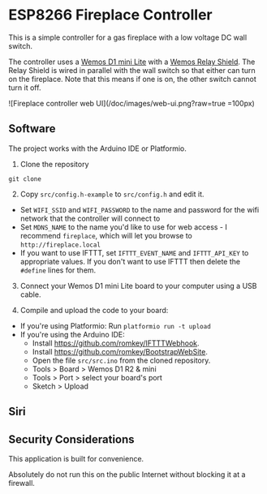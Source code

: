 # ESP8266 Fireplace Controller

This is a simple controller for a gas fireplace with a low voltage DC wall switch.

The controller uses a [Wemos D1 mini Lite](https://wiki.wemos.cc/products:d1:d1_mini_lite) with a [Wemos Relay Shield](https://wiki.wemos.cc/products:d1_mini_shields:relay_shield). The Relay Shield is wired in parallel with the wall switch so that either can turn on the fireplace. Note that this means if one is on, the other switch cannot turn it off.

![Fireplace controller web UI](/doc/images/web-ui.png?raw=true =100px)

## Software

The project works with the Arduino IDE or Platformio.

1. Clone the repository
```
git clone
```
2. Copy `src/config.h-example` to `src/config.h` and edit it.
- Set `WIFI_SSID` and `WIFI_PASSWORD` to the name and password for the wifi network that the controller will connect to
- Set `MDNS_NAME` to the name you'd like to use for web access - I recommend `fireplace`, which will let you browse to `http://fireplace.local`
- If you want to use IFTTT, set `IFTTT_EVENT_NAME` and `IFTTT_API_KEY` to appropriate values. If you don't want to use IFTTT then delete the `#define` lines for them.

3. Connect your Wemos D1 mini Lite board to your computer using a USB cable.

4. Compile and upload the code to your board:
- If you're using Platformio: Run `platformio run -t upload`
- If you're using the Arduino IDE:
  - Install https://github.com/romkey/IFTTTWebhook.
  - Install https://github.com/romkey/BootstrapWebSite.
  - Open the file `src/src.ino` from the cloned repository.
  - Tools > Board > Wemos D1 R2 & mini
  - Tools > Port > select your board's port
  - Sketch > Upload

## Siri

## Security Considerations

This application is built for convenience.

Absolutely do not run this on the public Internet without blocking it at a firewall.

